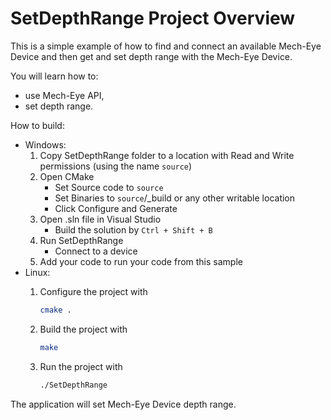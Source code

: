 # SetDepthRange Project Overview

This is a simple example of how to find and connect an available Mech-Eye Device
and then get and set depth range with the Mech-Eye Device.

You will learn how to:

* use Mech-Eye API,
* set depth range.

How to build:

* Windows:
  1. Copy SetDepthRange folder to a location with Read and
   Write permissions (using the name `source`)
  2. Open CMake
        * Set Source code to `source`
        * Set Binaries to `source`/_build or any other writable location
        * Click Configure and Generate
  3. Open .sln file in Visual Studio
        * Build the solution by `Ctrl + Shift + B`
  4. Run SetDepthRange
        * Connect to a device
  5. Add your code to run your code from this sample
* Linux:
  1. Configure the project with

      ```bash
      cmake .
      ```

  2. Build the project with

      ```bash
      make
      ```

  3. Run the project with

      ```bash
      ./SetDepthRange
      ```

The application will set Mech-Eye Device depth range.
